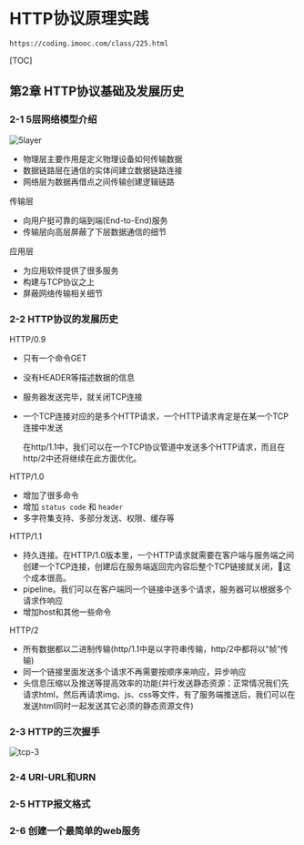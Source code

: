 # HTTP协议原理实践

    https://coding.imooc.com/class/225.html

[TOC]

## 第2章 HTTP协议基础及发展历史

### 2-1 5层网络模型介绍

![5layer](http://cdn.jerryshi.com/note/2018/internet-5layers.png)

* 物理层主要作用是定义物理设备如何传输数据
* 数据链路层在通信的实体间建立数据链路连接
* 网络层为数据再借点之间传输创建逻辑链路

传输层

* 向用户挺可靠的端到端(End-to-End)服务
* 传输层向高层屏蔽了下层数据通信的细节

应用层

* 为应用软件提供了很多服务
* 构建与TCP协议之上
* 屏蔽网络传输相关细节

### 2-2 HTTP协议的发展历史

HTTP/0.9

* 只有一个命令GET
* 没有HEADER等描述数据的信息
* 服务器发送完毕，就关闭TCP连接
* 一个TCP连接对应的是多个HTTP请求，一个HTTP请求肯定是在某一个TCP连接中发送

    在http/1.1中，我们可以在一个TCP协议管道中发送多个HTTP请求，而且在http/2中还将继续在此方面优化。

HTTP/1.0

* 增加了很多命令
* 增加 `status code` 和 `header`
* 多字符集支持、多部分发送、权限、缓存等

HTTP/1.1

* 持久连接。在HTTP/1.0版本里，一个HTTP请求就需要在客户端与服务端之间创建一个TCP连接，创建后在服务端返回完内容后整个TCP链接就关闭，这个成本很高。
* pipeline。我们可以在客户端同一个链接中送多个请求，服务器可以根据多个请求作响应
* 增加host和其他一些命令

HTTP/2

* 所有数据都以二进制传输(http/1.1中是以字符串传输，http/2中都将以“帧”传输)
* 同一个链接里面发送多个请求不再需要按顺序来响应，异步响应
* 头信息压缩以及推送等提高效率的功能(并行发送静态资源：正常情况我们先请求html，然后再请求img、js、css等文件，有了服务端推送后，我们可以在发送html同时一起发送其它必须的静态资源文件)

### 2-3 HTTP的三次握手

![tcp-3](http://cdn.jerryshi.com/note/2018/tcp-3-handshakings.png)

### 2-4 URI-URL和URN

### 2-5 HTTP报文格式

### 2-6 创建一个最简单的web服务

